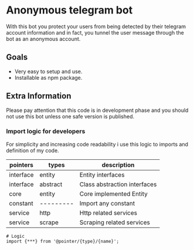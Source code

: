# Anonymous telegram bot
With this bot you protect your users from being detected by their telegram account information and in fact, you tunnel the user message through the bot as an anonymous account.

## Goals
* Very easy to setup and use.
* Installable as npm package.

## Extra Information
Please pay attention that this code is in development phase and you should not use this bot unless one safe version is published.

### Import logic for developers

For simplicity and increasing code readability i use this logic to imports and definition of my code.

| pointers  | types     | description                  |
| --------- | --------- | ---------------------------- |
| interface | entity    | Entity interfaces            |
| interface | abstract  | Class abstraction interfaces |
| core      | entity    | Core implemented Entity      |
| constant  | --------- | Import any constant          |
| service   | http      | Http related services        |
| service   | scrape    | Scraping related services    |

```
# Logic
import {***} from '@pointer/{type}/{name}';
```